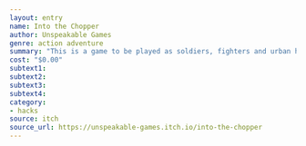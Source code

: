 ```yaml
---
layout: entry
name: Into the Chopper
author: Unspeakable Games
genre: action adventure
summary: "This is a game to be played as soldiers, fighters and urban heroes in a Run & Gun style of play through 'Mission Crawling' recovering Devices and saving the world from Evil Masterminds, Aliens, Mummies, Robots and who knows what else?"
cost: "$0.00"
subtext1:
subtext2:
subtext3:
subtext4:
category:
- hacks
source: itch
source_url: https://unspeakable-games.itch.io/into-the-chopper
---
```


